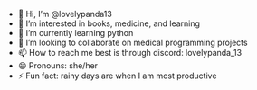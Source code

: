 - 👋 Hi, I’m @lovelypanda13
- 👀 I’m interested in books, medicine, and learning
- 🌱 I’m currently learning python
- 💞️ I’m looking to collaborate on medical programming projects
- 📫 How to reach me best is through discord: lovelypanda_13
- 😄 Pronouns: she/her
- ⚡ Fun fact: rainy days are when I am most productive

<!---
lovelypanda13/lovelypanda13 is a ✨ special ✨ repository because its `README.md` (this file) appears on your GitHub profile.
You can click the Preview link to take a look at your changes.
--->
